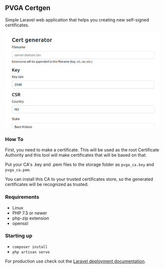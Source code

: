 ## PVGA Certgen

Simple Laravel web application that helps you creating new self-signed certificates.

![Certgen screenshot](screenshot.png)

### How To

First, you need to make a certificate. This will be used as the root Certificate Authority and this tool
will make certificates that will be based on that.

Put your CA's .key and .pem files to the storage folder as `pvga_ca.key` and `pvga_ca.pem`.

You can install this CA to your trusted certificates store, so the generated certificates will be recognized as
trusted.

### Requirements

- Linux
- PHP 7.3 or newer
- php-zip extension
- openssl

### Starting up

- `composer install`
- `php artisan serve`

For production use check out the [Laravel deployment documentation](https://laravel.com/docs/8.x/deployment).
